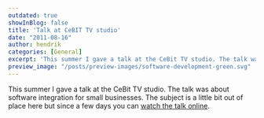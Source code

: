 ```yaml
---
outdated: true
showInBlog: false
title: 'Talk at CeBIT TV studio'
date: "2011-08-16"
author: hendrik
categories: [General]
excerpt: 'This summer I gave a talk at the CeBit TV studio. The talk was about software integration for small businesses.'
preview_image: "/posts/preview-images/software-development-green.svg"
---
```

This summer I gave a talk at the CeBit TV studio. The talk was about software integration for small businesses. The subject is a little bit out of place here but since a few days you can
[watch the talk online](http://www.cebit-studio-mittelstand.de/deDE/BroadcastB-282-OneIntegrationPlatform-SIC_Software_Industrie_Consult_GmbH.html).
